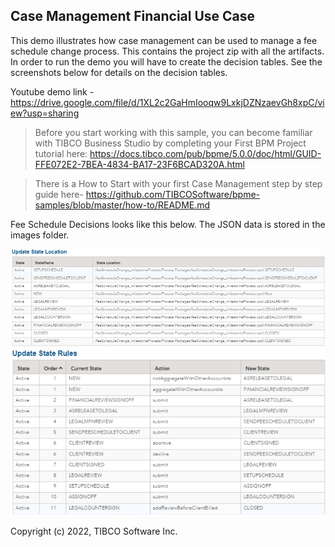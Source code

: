 ## Case Management Financial Use Case

This demo illustrates how case management can be used to manage a fee schedule change process. This contains the project zip with all the artifacts. In order to run the demo you will have to create the decision tables. See the screenshots below for details on the decision tables.

Youtube demo link - https://drive.google.com/file/d/1XL2c2GaHmIooqw9LxkjDZNzaevGh8xpC/view?usp=sharing


>Before you start working with this sample, you can become familiar with TIBCO Business Studio by completing your First BPM Project tutorial here: https://docs.tibco.com/pub/bpme/5.0.0/doc/html/GUID-FFE072E2-7BEA-4834-BA17-23F6BCAD320A.html

> There is a How to Start with your first Case Management step by step guide here- https://github.com/TIBCOSoftware/bpme-samples/blob/master/how-to/README.md


Fee Schedule Decisions looks like this below. The JSON data is stored in the images folder.

![Case State Locations](images/2022-04-29_10-20-17.png)
![Case State Rules](images/2022-04-29_10-20-33.png)


Copyright (c) 2022, TIBCO Software Inc.
